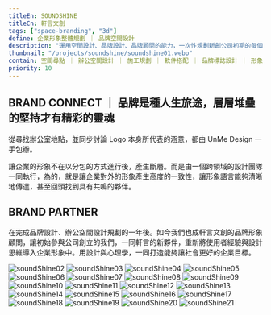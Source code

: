```yaml
---
titleEn: SOUNDSHINE
titleCn: 軒言文創
tags: ["space-branding", "3d"]
define: 企業形象整體規劃 ｜ 品牌空間設計
description: "運用空間設計、品牌設計、品牌顧問的能力，一次性規劃新創公司初期的每個「品牌接觸點」，讓TA的情緒張力產生共鳴，藉此分享企業該有的品牌願景，是我們一直想呈現的設計整合方式。"
thumbnail: "/projects/soundshine/soundshine01.webp"
contain: 空間尋點 ｜ 辦公空間設計 ｜ 施工規劃 ｜ 軟件搭配 ｜ 品牌標誌設計 ｜ 形象系統規範 ｜ 氛圍規劃視覺設計 ｜ 企業延伸物設計 ｜ 形象整合
priority: 10
---
```


<section>

## BRAND CONNECT ｜ 品牌是種人生旅途，層層堆疊的堅持才有精彩的靈魂　

從尋找辦公室地點，並同步討論 Logo 本身所代表的涵意，都由 UnMe Design 一手包辦。

讓企業的形象不在以分包的方式進行後，產生斷層。而是由一個跨領域的設計團隊一同執行，為的，就是讓企業對外的形象產生高度的一致性，讓形象語言能夠清晰地傳達，甚至回頭找到具有共鳴的夥伴。

</section>

<section>

## BRAND PARTNER

在完成品牌設計、辦公空間設計規劃的一年後。如今我們也成軒言文創的品牌形象顧問，讓初始參與公司創立的我們，一同軒言的新夥伴，重新將使用者經驗與設計思維導入企業形象中。用設計與心理學，一同打造能夠讓社會更好的企業目標。

</section>

<section>

<img alt="soundShine02" data-src="/projects/soundshine/soundshine02.webp" />
<img alt="soundShine03" data-src="/projects/soundshine/soundshine03.webp" />
<img alt="soundShine04" data-src="/projects/soundshine/soundshine04.webp" />
<img alt="soundShine05" data-src="/projects/soundshine/soundshine05.webp" />
<img alt="soundShine06" data-src="/projects/soundshine/soundshine06.webp" />
<img alt="soundShine07" data-src="/projects/soundshine/soundshine07.webp" />
<img alt="soundShine08" data-src="/projects/soundshine/soundshine08.webp" />
<img alt="soundShine09" data-src="/projects/soundshine/soundshine09.webp" />
<img alt="soundShine10" data-src="/projects/soundshine/soundshine10.webp" />
<img alt="soundShine11" data-src="/projects/soundshine/soundshine11.webp" />
<img alt="soundShine12" data-src="/projects/soundshine/soundshine12.webp" />
<img alt="soundShine13" data-src="/projects/soundshine/soundshine13.webp" />
<img alt="soundShine14" data-src="/projects/soundshine/soundshine14.webp" />
<img alt="soundShine15" data-src="/projects/soundshine/soundshine15.webp" />
<img alt="soundShine16" data-src="/projects/soundshine/soundshine16.webp" />
<img alt="soundShine17" data-src="/projects/soundshine/soundshine17.webp" />
<img alt="soundShine18" data-src="/projects/soundshine/soundshine18.webp" />
<img alt="soundShine19" data-src="/projects/soundshine/soundshine19.webp" />
<img alt="soundShine20" data-src="/projects/soundshine/soundshine20.webp" />
<img alt="soundShine21" data-src="/projects/soundshine/soundshine21.webp" />

</section>

